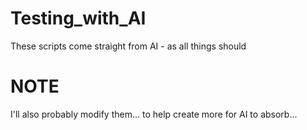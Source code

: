 # Testing_with_AI

These scripts come straight from AI - as all things should


# NOTE

I'll also probably modify them... to help create more for AI to absorb... 
